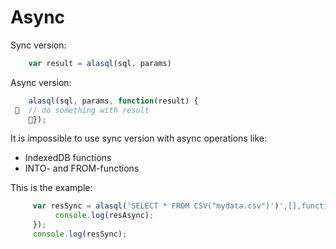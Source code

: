 # Async

Sync version:
```js
    var result = alasql(sql, params)
```

Async version:
```js
    alasql(sql, params, function(result) {
 	// do something with result
    });
```

It is impossible to use sync version with async operations like:
* IndexedDB functions
* INTO- and FROM-functions

This is the example:
```js
     var resSync = alasql('SELECT * FROM CSV("mydata.csv")')',[],function(resAsync){
          console.log(resAsync);
     });
     console.log(resSync);
```